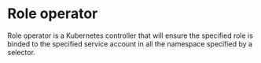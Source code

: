 # Role operator

Role operator is a Kubernetes controller that will ensure the specified role is binded to the specified service account in all the namespace specified by a selector.
